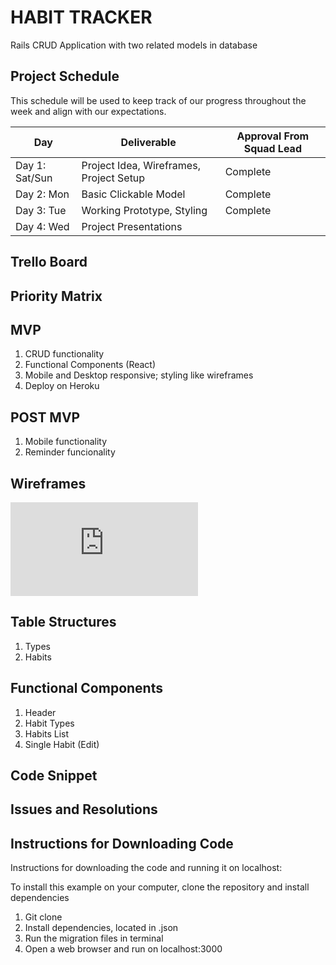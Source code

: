 # HABIT TRACKER
Rails CRUD Application with two related models in database

## Project Schedule

This schedule will be used to keep track of our progress throughout the week and align with our expectations.  

|  Day | Deliverable | Approval From Squad Lead |
|---|---| ---|
|Day 1: Sat/Sun| Project Idea, Wireframes, Project Setup| Complete |
|Day 2: Mon| Basic Clickable Model | Complete |
|Day 3: Tue| Working Prototype, Styling| Complete |
|Day 4: Wed| Project Presentations | |

## Trello Board

## Priority Matrix

## MVP 

1. CRUD functionality  
2. Functional Components (React)
3. Mobile and Desktop responsive; styling like wireframes
4. Deploy on Heroku

## POST MVP

1. Mobile functionality
2. Reminder funcionality

## Wireframes

![Wireframes](https://git.generalassemb.ly/ashleyamin/HABITTRACKER/blob/master/wireframes.pdf)

## Table Structures
    
1. Types
2. Habits

## Functional Components

1. Header
2. Habit Types
3. Habits List
4. Single Habit (Edit)

## Code Snippet

## Issues and Resolutions

## Instructions for Downloading Code
Instructions for downloading the code and running it on localhost:

To install this example on your computer, clone the repository and install dependencies
1. Git clone
2. Install dependencies, located in .json
3. Run the migration files in terminal
4. Open a web browser and run on localhost:3000

